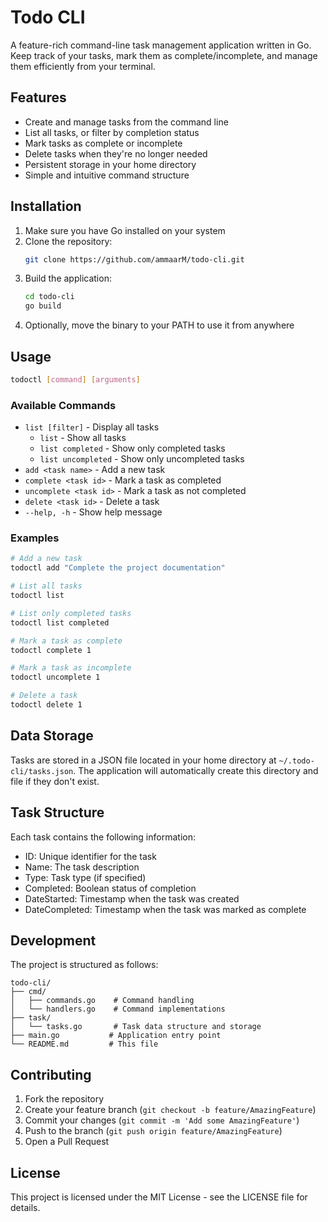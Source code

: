 # Todo CLI

A feature-rich command-line task management application written in Go. Keep track of your tasks, mark them as complete/incomplete, and manage them efficiently from your terminal.

## Features

- Create and manage tasks from the command line
- List all tasks, or filter by completion status
- Mark tasks as complete or incomplete
- Delete tasks when they're no longer needed
- Persistent storage in your home directory
- Simple and intuitive command structure

## Installation

1. Make sure you have Go installed on your system
2. Clone the repository:
   ```bash
   git clone https://github.com/ammaarM/todo-cli.git
   ```
3. Build the application:
   ```bash
   cd todo-cli
   go build
   ```
4. Optionally, move the binary to your PATH to use it from anywhere

## Usage

```bash
todoctl [command] [arguments]
```

### Available Commands

- `list [filter]` - Display all tasks
  - `list` - Show all tasks
  - `list completed` - Show only completed tasks
  - `list uncompleted` - Show only uncompleted tasks
- `add <task name>` - Add a new task
- `complete <task id>` - Mark a task as completed
- `uncomplete <task id>` - Mark a task as not completed
- `delete <task id>` - Delete a task
- `--help, -h` - Show help message

### Examples

```bash
# Add a new task
todoctl add "Complete the project documentation"

# List all tasks
todoctl list

# List only completed tasks
todoctl list completed

# Mark a task as complete
todoctl complete 1

# Mark a task as incomplete
todoctl uncomplete 1

# Delete a task
todoctl delete 1
```

## Data Storage

Tasks are stored in a JSON file located in your home directory at `~/.todo-cli/tasks.json`. The application will automatically create this directory and file if they don't exist.

## Task Structure

Each task contains the following information:
- ID: Unique identifier for the task
- Name: The task description
- Type: Task type (if specified)
- Completed: Boolean status of completion
- DateStarted: Timestamp when the task was created
- DateCompleted: Timestamp when the task was marked as complete

## Development

The project is structured as follows:
```
todo-cli/
├── cmd/
│   ├── commands.go    # Command handling
│   └── handlers.go    # Command implementations
├── task/
│   └── tasks.go       # Task data structure and storage
├── main.go           # Application entry point
└── README.md         # This file
```

## Contributing

1. Fork the repository
2. Create your feature branch (`git checkout -b feature/AmazingFeature`)
3. Commit your changes (`git commit -m 'Add some AmazingFeature'`)
4. Push to the branch (`git push origin feature/AmazingFeature`)
5. Open a Pull Request

## License

This project is licensed under the MIT License - see the LICENSE file for details.